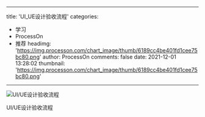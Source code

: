 
---
title: 'UI_UE设计验收流程'
categories: 
 - 学习
 - ProcessOn
 - 推荐
headimg: 'https://img.processon.com/chart_image/thumb/6189cc4be401fd1cee75bc80.png'
author: ProcessOn
comments: false
date: 2021-12-01 13:28:02
thumbnail: 'https://img.processon.com/chart_image/thumb/6189cc4be401fd1cee75bc80.png'
---

<div>   
<img class="thumb" alt="UI/UE设计验收流程" src="https://img.processon.com/chart_image/thumb/6189cc4be401fd1cee75bc80.png" referrerpolicy="no-referrer">
<p>UI/UE设计验收流程</p>  
</div>
            